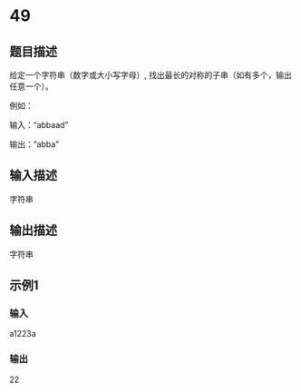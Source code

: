 # 49

## 题目描述

给定一个字符串（数字或大小写字母）, 找出最长的对称的子串（如有多个，输出任意一个）。

例如：

输入：“abbaad”

输出：“abba”

## 输入描述

字符串

## 输出描述

字符串

## 示例1

### 输入

a1223a

### 输出

22
